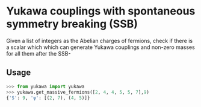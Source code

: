 # Yukawa couplings with spontaneous symmetry breaking (SSB)


Given a list of integers as the Abelian charges of fermions, check if there is a scalar which which can generate Yukawa couplings and non-zero masses for all them after the SSB-

## Usage

```python
>>> from yukawa import yukawa
>>> yukawa.get_massive_fermions([2, 4, 4, 5, 5, 7],9)
{'S': 9, 'ψ': [(2, 7), (4, 5)]}
```
